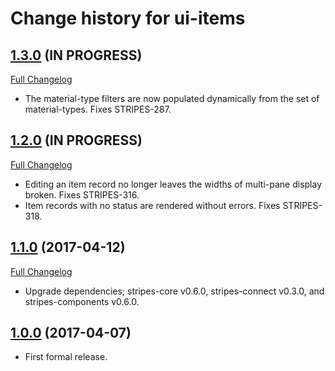 # Change history for ui-items

## [1.3.0](https://github.com/folio-org/ui-items/tree/v1.3.0) (IN PROGRESS)
[Full Changelog](https://github.com/folio-org/ui-items/compare/v1.2.0...v1.3.0)

* The material-type filters are now populated dynamically from the set of material-types. Fixes STRIPES-287.

## [1.2.0](https://github.com/folio-org/ui-items/tree/v1.2.0) (IN PROGRESS)
[Full Changelog](https://github.com/folio-org/ui-items/compare/v1.1.0...v1.2.0)

* Editing an item record no longer leaves the widths of multi-pane display broken. Fixes STRIPES-316.
* Item records with no status are rendered without errors. Fixes STRIPES-318.

## [1.1.0](https://github.com/folio-org/ui-items/tree/v1.1.0) (2017-04-12)
[Full Changelog](https://github.com/folio-org/ui-items/compare/v1.0.0...v1.1.0)

* Upgrade dependencies; stripes-core v0.6.0, stripes-connect v0.3.0, and stripes-components v0.6.0.

## [1.0.0](https://github.com/folio-org/ui-items/tree/v1.0.0) (2017-04-07)

* First formal release.

